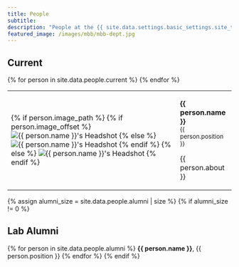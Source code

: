 ```yaml
---
title: People
subtitle:
description: "People at the {{ site.data.settings.basic_settings.site_title }}."
featured_image: /images/mbb/mbb-dept.jpg
---
```


## Current

<div class="people">
  <table>
    {% for person in site.data.people.current %}
    <tr>
      <td>
        {% if person.image_path %}
          {% if person.image_offset %}
            <img src="{{ person.image_path }}" alt="{{ person.name }}'s Headshot"
            style="object-position: {{ person.image_offset }};">
          {% else %}
            <img src="{{ person.image_path }}" alt="{{ person.name }}'s Headshot">
          {% endif %}
        {% else %}
        <img src="{{ site.data.settings.people.blank_headshot_image_path }}" alt="{{ person.name }}'s Headshot">
        {% endif %}
      </td>
      <td>
        <p><b>{{ person.name }}</b>
        <br><small>{{ person.position }}</small></p>
        <p id="about">{{ person.about }}</p>
      </td>
    </tr>
    {% endfor %}
  </table>
</div>

{% assign alumni_size = site.data.people.alumni | size %}
{% if alumni_size != 0 %}
## Lab Alumni

{% for person in site.data.people.alumni %}
<b>{{ person.name }}</b>, {{ person.position }}
{% endfor %}
{% endif %}
